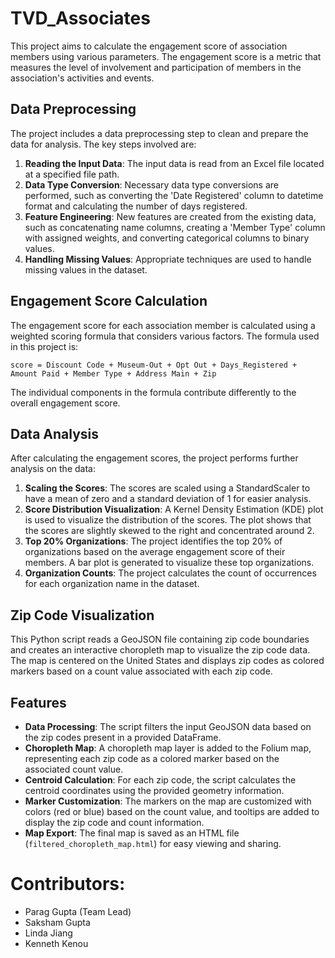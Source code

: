 # TVD_Associates
This project aims to calculate the engagement score of association members using various parameters. The engagement score is a metric that measures the level of involvement and participation of members in the association's activities and events.

## Data Preprocessing

The project includes a data preprocessing step to clean and prepare the data for analysis. The key steps involved are:

1. **Reading the Input Data**: The input data is read from an Excel file located at a specified file path.
2. **Data Type Conversion**: Necessary data type conversions are performed, such as converting the 'Date Registered' column to datetime format and calculating the number of days registered.
3. **Feature Engineering**: New features are created from the existing data, such as concatenating name columns, creating a 'Member Type' column with assigned weights, and converting categorical columns to binary values.
4. **Handling Missing Values**: Appropriate techniques are used to handle missing values in the dataset.

## Engagement Score Calculation

The engagement score for each association member is calculated using a weighted scoring formula that considers various factors. The formula used in this project is:

```
score = Discount Code + Museum-Out + Opt Out + Days_Registered + Amount Paid + Member Type + Address Main + Zip
```

The individual components in the formula contribute differently to the overall engagement score.

## Data Analysis

After calculating the engagement scores, the project performs further analysis on the data:

1. **Scaling the Scores**: The scores are scaled using a StandardScaler to have a mean of zero and a standard deviation of 1 for easier analysis.
2. **Score Distribution Visualization**: A Kernel Density Estimation (KDE) plot is used to visualize the distribution of the scores. The plot shows that the scores are slightly skewed to the right and concentrated around 2.
3. **Top 20% Organizations**: The project identifies the top 20% of organizations based on the average engagement score of their members. A bar plot is generated to visualize these top organizations.
4. **Organization Counts**: The project calculates the count of occurrences for each organization name in the dataset.

## Zip Code Visualization

This Python script reads a GeoJSON file containing zip code boundaries and creates an interactive choropleth map to visualize the zip code data. The map is centered on the United States and displays zip codes as colored markers based on a count value associated with each zip code.

## Features

- **Data Processing**: The script filters the input GeoJSON data based on the zip codes present in a provided DataFrame.
- **Choropleth Map**: A choropleth map layer is added to the Folium map, representing each zip code as a colored marker based on the associated count value.
- **Centroid Calculation**: For each zip code, the script calculates the centroid coordinates using the provided geometry information.
- **Marker Customization**: The markers on the map are customized with colors (red or blue) based on the count value, and tooltips are added to display the zip code and count information.
- **Map Export**: The final map is saved as an HTML file (`filtered_choropleth_map.html`) for easy viewing and sharing.

# Contributors:
- Parag Gupta (Team Lead)
- Saksham Gupta
- Linda Jiang
- Kenneth Kenou
